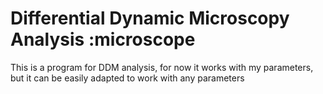 # Differential Dynamic Microscopy Analysis :microscope

This is a program for DDM analysis, for now it works with my parameters, but it can be easily adapted to work with any parameters


